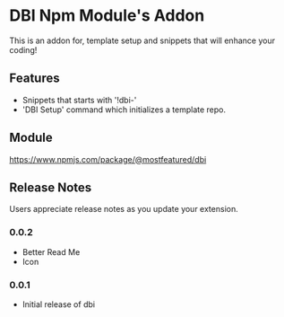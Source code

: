 # DBI Npm Module's Addon

This is an addon for, template setup and snippets that will enhance your coding!

## Features

* Snippets that starts with '!dbi-'
* 'DBI Setup' command which initializes a template repo.

## Module
https://www.npmjs.com/package/@mostfeatured/dbi

## Release Notes

Users appreciate release notes as you update your extension.

### 0.0.2

* Better Read Me
* Icon

### 0.0.1

* Initial release of dbi
